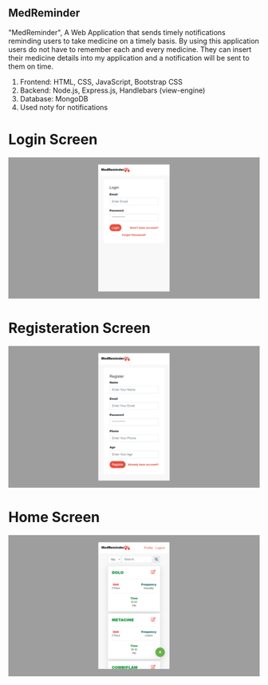 ## MedReminder

"MedReminder", A Web Application that sends timely notifications reminding users to take medicine on a timely basis. By using this application users do not have to remember each and every medicine. They can insert their medicine details into my application and a notification will be sent to them on time.


1. Frontend: HTML, CSS, JavaScript, Bootstrap CSS
2. Backend: Node.js, Express.js, Handlebars (view-engine)
3. Database: MongoDB
4. Used noty for notifications

# Login Screen
![](/images/login.jpg)

# Registeration Screen
![](/images/register.jpg)

# Home Screen
![](/images/Home.jpg)
